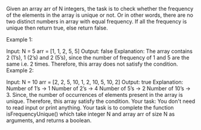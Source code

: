 Given an array arr of N integers, the task is to check whether the frequency of the elements in the array is unique or not. Or in other words, there are no two distinct numbers in array with equal frequency. If all the frequency is unique then return true, else return false.

Example 1:

Input:
N = 5
arr = [1, 1, 2, 5, 5]
Output:
false
Explanation:
The array contains 2 (1’s), 1 (2’s) and 2 (5’s), since the number of frequency of 1 and 5 are the same i.e. 2 times. Therefore, this array does not satisfy the condition.
Example 2:

Input:
N = 10
arr = [2, 2, 5, 10, 1, 2, 10, 5, 10, 2]
Output:
true
Explanation:
Number of 1’s -> 1
Number of 2’s -> 4
Number of 5’s -> 2
Number of 10’s -> 3.
Since, the number of occurrences of elements present in the array is unique. Therefore, this array satisfy the condition.
Your task:
You don't need to read input or print anything. Your task is to complete the function isFrequencyUnique() which take integer N and array arr of size N as arguments, and returns a boolean.